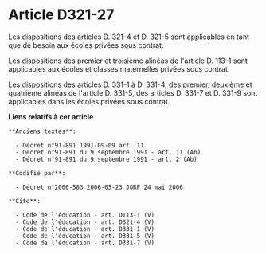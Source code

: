 # Article D321-27

Les dispositions des articles D. 321-4 et D. 321-5 sont applicables en tant que de besoin aux écoles privées sous contrat. 

Les dispositions des premier et troisième alinéas de l'article D. 113-1 sont applicables aux écoles et classes maternelles
privées sous contrat. 

Les dispositions des articles D. 331-1 à D. 331-4, des premier, deuxième et quatrième alinéas de l'article D. 331-5, des
articles D. 331-7 et D. 331-9 sont applicables dans les écoles privées sous contrat.

**Liens relatifs à cet article**

	**Anciens textes**:

	  - Décret n°91-891 1991-09-09 art. 11
	  - Décret n°91-891 du 9 septembre 1991 - art. 11 (Ab)
	  - Décret n°91-891 du 9 septembre 1991 - art. 2 (Ab)

	**Codifié par**:

	  - Décret n°2006-583 2006-05-23 JORF 24 mai 2006

	**Cite**:

	  - Code de l'éducation - art. D113-1 (V)
	  - Code de l'éducation - art. D321-4 (V)
	  - Code de l'éducation - art. D331-1 (V)
	  - Code de l'éducation - art. D331-5 (V)
	  - Code de l'éducation - art. D331-7 (V)

